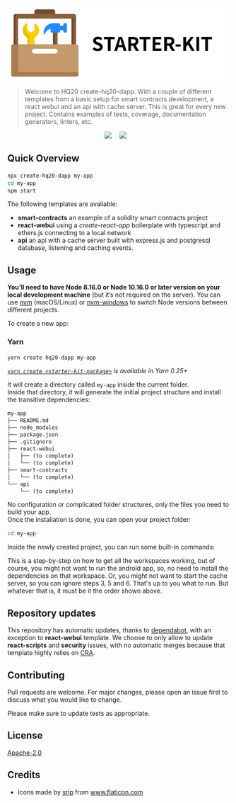 <div align="center">
    <img style="" width="768" src="title.webp">
</div>

> Welcome to HQ20 create-hq20-dapp. With a couple of different templates from a basic setup for smart contracts development, a react webui and an api with cache server. This is great for every new project. Contains examples of tests, coverage, documentation generators, linters, etc.

<div align="center">
    <div>
        <a
            href="https://travis-ci.org/HQ20/create-hq20-dapp"><img
                src="https://travis-ci.org/HQ20/create-hq20-dapp.svg?branch=master" /></a>&emsp;
        <a
            href="https://dependabot.com"><img
                src="https://api.dependabot.com/badges/status?host=github&repo=HQ20/contracts" /></a>&emsp;
    </div>
</div>

## Quick Overview

```sh
npx create-hq20-dapp my-app
cd my-app
npm start
```

The following templates are available:
- **smart-contracts** an example of a solidity smart contracts project
- **react-webui** using a *create-react-app* boilerplate with typescript and ethers.js connecting to a local network
- **api** an api with a cache server built with express.js and postgresql database, listening and caching events.

## Usage

**You’ll need to have Node 8.16.0 or Node 10.16.0 or later version on your local development machine** (but it’s not required on the server). You can use [nvm](https://github.com/creationix/nvm#installation) (macOS/Linux) or [nvm-windows](https://github.com/coreybutler/nvm-windows#node-version-manager-nvm-for-windows) to switch Node versions between different projects.

To create a new app:

### Yarn

```sh
yarn create hq20-dapp my-app
```

_[`yarn create <starter-kit-package>`](https://yarnpkg.com/lang/en/docs/cli/create/) is available in Yarn 0.25+_

It will create a directory called `my-app` inside the current folder.<br>
Inside that directory, it will generate the initial project structure and install the transitive dependencies:

```
my-app
├── README.md
├── node_modules
├── package.json
├── .gitignore
├── react-webui
│   ├── (to complete)
│   └── (to complete)
├── smart-contracts
│   └── (to complete)
└── api
    └── (to complete)
```

No configuration or complicated folder structures, only the files you need to build your app.<br>
Once the installation is done, you can open your project folder:

```sh
cd my-app
```

Inside the newly created project, you can run some built-in commands:

This is a step-by-step on how to get all the workspaces working, but of course, you might not want to run the android app, so, no need to install the dependencies on that workspace. Or, you might not want to start the cache server, so you can ignore steps 3, 5 and 6. That's up to you what to run. But whatever that is, it must be it the order shown above.

## Repository updates

This repository has automatic updates, thanks to [dependabot](https://dependabot.com), with an exception to **react-webui** template. We choose to only allow to update **react-scripts** and **security** issues, with no automatic merges because that template highly relies on [CRA](https://github.com/facebook/create-react-app).

## Contributing
Pull requests are welcome. For major changes, please open an issue first to discuss what you would like to change.

Please make sure to update tests as appropriate.

## License
[Apache-2.0](LICENSE)

## Credits
* Icons made by <a href="https://www.flaticon.com/authors/srip" title="srip">srip</a> from <a href="https://www.flaticon.com/" title="Flaticon"> www.flaticon.com</a>
